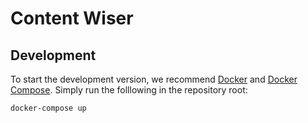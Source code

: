 # Content Wiser

## Development
To start the development version, we recommend [Docker](https://docs.docker.com/install/linux/docker-ce/ubuntu/) and [Docker Compose](https://docs.docker.com/compose/install/). Simply run the folllowing in the repository root:

```
docker-compose up
```
